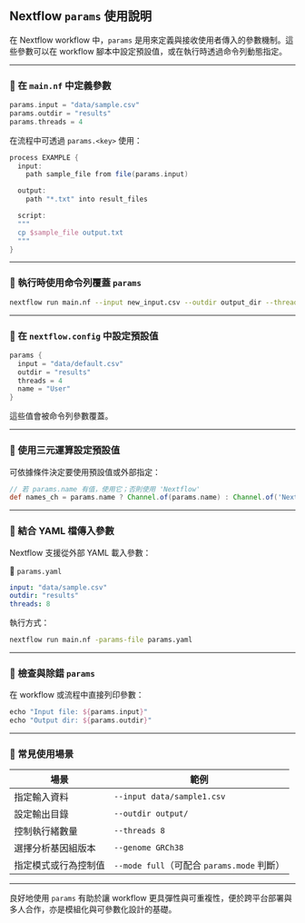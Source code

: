 ## Nextflow `params` 使用說明

在 Nextflow workflow 中，`params` 是用來定義與接收使用者傳入的參數機制。這些參數可以在 workflow 腳本中設定預設值，或在執行時透過命令列動態指定。

---

### 🔹 在 `main.nf` 中定義參數

```groovy
params.input = "data/sample.csv"
params.outdir = "results"
params.threads = 4
```

在流程中可透過 `params.<key>` 使用：

```groovy
process EXAMPLE {
  input:
    path sample_file from file(params.input)

  output:
    path "*.txt" into result_files

  script:
  """
  cp $sample_file output.txt
  """
}
```

---

### 🔹 執行時使用命令列覆蓋 `params`

```bash
nextflow run main.nf --input new_input.csv --outdir output_dir --threads 8
```

---

### 🔹 在 `nextflow.config` 中設定預設值

```groovy
params {
  input = "data/default.csv"
  outdir = "results"
  threads = 4
  name = "User"
}
```

這些值會被命令列參數覆蓋。

---

### 🔹 使用三元運算設定預設值

可依據條件決定要使用預設值或外部指定：

```groovy
// 若 params.name 有值，使用它；否則使用 'Nextflow'
def names_ch = params.name ? Channel.of(params.name) : Channel.of('Nextflow')
```

---

### 🔹 結合 YAML 檔傳入參數

Nextflow 支援從外部 YAML 載入參數：

📄 `params.yaml`

```yaml
input: "data/sample.csv"
outdir: "results"
threads: 8
```

執行方式：

```bash
nextflow run main.nf -params-file params.yaml
```

---

### 🔹 檢查與除錯 `params`

在 workflow 或流程中直接列印參數：

```groovy
echo "Input file: ${params.input}"
echo "Output dir: ${params.outdir}"
```

---

### 🔹 常見使用場景

| 場景         | 範例                                  |
| ---------- | ----------------------------------- |
| 指定輸入資料     | `--input data/sample1.csv`          |
| 設定輸出目錄     | `--outdir output/`                  |
| 控制執行緒數量    | `--threads 8`                       |
| 選擇分析基因組版本  | `--genome GRCh38`                   |
| 指定模式或行為控制值 | `--mode full`（可配合 `params.mode` 判斷） |

---

良好地使用 `params` 有助於讓 workflow 更具彈性與可重複性，便於跨平台部署與多人合作，亦是模組化與可參數化設計的基礎。
